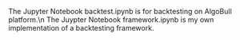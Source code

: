 The Jupyter Notebook backtest.ipynb is for backtesting on AlgoBull platform.\n
The Juypter Notebook framework.ipynb is my own implementation of a backtesting framework. 

